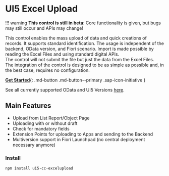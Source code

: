 # UI5 Excel Upload

!!! warning 
        **This control is still in beta**: Core functionality is given, but bugs may still occur and APIs may change!


This control enables the mass upload of data and quick creations of records. It supports standard identification.
The usage is independent of the backend, OData version, and Fiori scenario.
Import is made possible by reading the Excel Files and using standard digital APIs.  
The control will not submit the file but just the data from the Excel Files.  
The integration of the control is designed to be as simple as possible and, in the best case, requires no configuration.

[**Get Started**](./pages/GettingStarted.md){: .md-button .md-button--primary .sap-icon-initiative }

See all currently supported OData and UI5 Versions [here](./pages/SupportVersions.md).

## Main Features

 - Upload from List Report/Object Page
 - Uploading with or without draft
 - Check for mandatory fields
 - Extension Points for uploading to Apps and sending to the Backend
 - Multiversion support in Fiori Launchpad (no central deployment necessary anymore)


### Install

```sh
npm install ui5-cc-excelupload
```